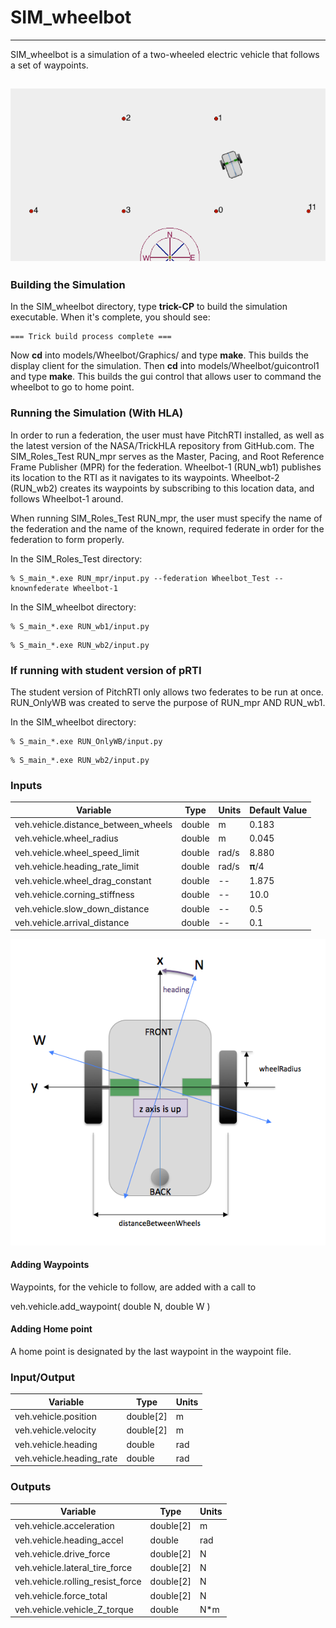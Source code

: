 # SIM\_wheelbot

---

SIM\_wheelbot is a simulation of a two-wheeled electric vehicle that follows a set of waypoints.

![Picture of Vehicle](images/Figure1.png)
---
### Building the Simulation
In the SIM\_wheelbot directory, type **trick-CP** to build the simulation executable. When it's complete, you should see:

```
=== Trick build process complete ===
```

Now **cd** into models/Wheelbot/Graphics/ and type **make**. This builds the display client for the simulation. Then **cd** into models/Wheelbot/guicontrol1 and type **make**. This builds the gui control that allows user to command the wheelbot to go to home point.

### Running the Simulation (With HLA)

In order to run a federation, the user must have PitchRTI installed, as well as the latest version  of the NASA/TrickHLA repository from GitHub.com.
The SIM_Roles_Test RUN_mpr serves as the Master, Pacing, and Root Reference Frame Publisher (MPR) for the federation. Wheelbot-1 (RUN_wb1) publishes its location to the RTI as it navigates to its waypoints. Wheelbot-2 (RUN_wb2) creates its waypoints by subscribing to this location data, and follows Wheelbot-1 around.

When running SIM_Roles_Test RUN_mpr, the user must specify the name of the federation and the name of the known, required federate in order for the federation to form properly.

In the SIM_Roles_Test directory:

```
% S_main_*.exe RUN_mpr/input.py --federation Wheelbot_Test --knownfederate Wheelbot-1
```

In the SIM_wheelbot directory:

```
% S_main_*.exe RUN_wb1/input.py
```
```
% S_main_*.exe RUN_wb2/input.py
```

### If running with student version of pRTI
The student version of PitchRTI only allows two federates to be run at once. RUN_OnlyWB was created to serve the purpose of RUN_mpr AND RUN_wb1.

In the SIM_wheelbot directory:

```
% S_main_*.exe RUN_OnlyWB/input.py
```
```
% S_main_*.exe RUN_wb2/input.py
```

### Inputs
Variable                                       | Type           | Units | Default Value
-----------------------------------------------|----------------|-------|--------------
veh.vehicle.distance_between_wheels              | double         | m     | 0.183
veh.vehicle.wheel_radius                        | double         | m     | 0.045
veh.vehicle.wheel_speed_limit                    | double         | rad/s | 8.880
veh.vehicle.heading_rate_limit                   | double         | rad/s | 𝛑/4
veh.vehicle.wheel_drag_constant                  | double         | --    | 1.875
veh.vehicle.corning_stiffness                   | double         | --    | 10.0
veh.vehicle.slow_down_distance                   | double         | --    | 0.5
veh.vehicle.arrival_distance                    | double         | --    | 0.1

![Picture of Vehicle](images/Figure2.png)

#### Adding Waypoints
Waypoints, for the vehicle to follow, are added with a call to

veh.vehicle.add_waypoint( double N, double W )

#### Adding Home point
A home point is designated by the last waypoint in the waypoint file.


### Input/Output
Variable                                       | Type           | Units
-----------------------------------------------|----------------|-------
veh.vehicle.position                           | double[2]      | m
veh.vehicle.velocity                           | double[2]      | m
veh.vehicle.heading                            | double         | rad
veh.vehicle.heading_rate                        | double         | rad


### Outputs
Variable                                      | Type           | Units
----------------------------------------------|----------------|--------
veh.vehicle.acceleration                      | double[2]      | m
veh.vehicle.heading_accel                      | double         | rad
veh.vehicle.drive_force                        | double[2]      | N
veh.vehicle.lateral_tire_force                  | double[2]      | N
veh.vehicle.rolling_resist_force                | double[2]      | N
veh.vehicle.force_total                        | double[2]      | N
veh.vehicle.vehicle_Z_torque                    | double         | N*m

